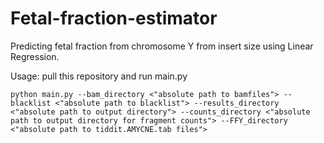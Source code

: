 # Fetal-fraction-estimator
Predicting fetal fraction from chromosome Y from insert size using Linear Regression.

Usage:
pull this repository and run main.py

`python main.py --bam_directory <"absolute path to bamfiles"> --blacklist <"absolute path to blacklist"> --results_directory <"absolute path to output directory"> --counts_directory <"absolute path to output directory for fragment counts"> --FFY_directory <"absolute path to tiddit.AMYCNE.tab files">`



